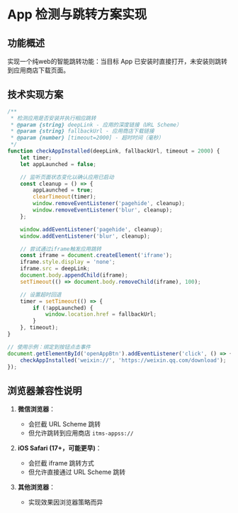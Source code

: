 # App 检测与跳转方案实现

## 功能概述

实现一个纯web的智能跳转功能：当目标 App 已安装时直接打开，未安装则跳转到应用商店下载页面。

## 技术实现方案

```javascript
/**
 * 检测应用是否安装并执行相应跳转
 * @param {string} deepLink - 应用的深度链接（URL Scheme）
 * @param {string} fallbackUrl - 应用商店下载链接
 * @param {number} [timeout=2000] - 超时时间（毫秒）
 */
function checkAppInstalled(deepLink, fallbackUrl, timeout = 2000) {
    let timer;
    let appLaunched = false;

    // 监听页面状态变化以确认应用已启动
    const cleanup = () => {
        appLaunched = true;
        clearTimeout(timer);
        window.removeEventListener('pagehide', cleanup);
        window.removeEventListener('blur', cleanup);
    };

    window.addEventListener('pagehide', cleanup);
    window.addEventListener('blur', cleanup);

    // 尝试通过iframe触发应用跳转
    const iframe = document.createElement('iframe');
    iframe.style.display = 'none';
    iframe.src = deepLink;
    document.body.appendChild(iframe);
    setTimeout(() => document.body.removeChild(iframe), 100);

    // 设置超时回退
    timer = setTimeout(() => {
        if (!appLaunched) {
            window.location.href = fallbackUrl;
        }
    }, timeout);
}

// 使用示例：绑定到按钮点击事件
document.getElementById('openAppBtn').addEventListener('click', () => {
    checkAppInstalled('weixin://', 'https://weixin.qq.com/download');
});
```

## 浏览器兼容性说明

1. **微信浏览器**：
    - 会拦截 URL Scheme 跳转
    - 但允许跳转到应用商店 `itms-appss://`

2. **iOS Safari (17+，可能更早)**：
    - 会拦截 iframe 跳转方式
    - 但允许直接通过 URL Scheme 跳转

3. **其他浏览器**：
    - 实现效果因浏览器策略而异
